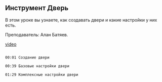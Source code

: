 ## Инструмент Дверь

В этом уроке вы узнаете, как создавать двери и какие настройки у них есть. 

Преподаватель: Алан Батяев. 

[video](https://player.softculture.cc/embed/online/ARC/ARC_59.21.12_L3-2_Door_Tool)

```chapters

00:01 Создание двери

00:39 Базовые настройки двери

01:29 Комплексные настройки двери

```